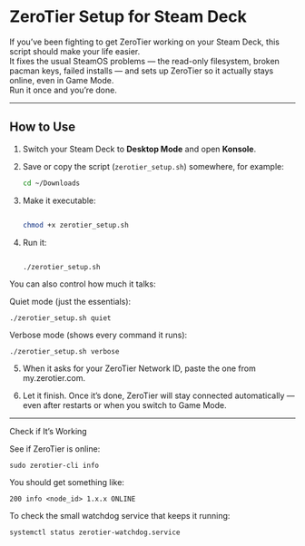 # ZeroTier Setup for Steam Deck

If you’ve been fighting to get ZeroTier working on your Steam Deck, this script should make your life easier.  
It fixes the usual SteamOS problems — the read-only filesystem, broken pacman keys, failed installs — and sets up ZeroTier so it actually stays online, even in Game Mode.  
Run it once and you’re done.

---

## How to Use

1. Switch your Steam Deck to **Desktop Mode** and open **Konsole**.

2. Save or copy the script (`zerotier_setup.sh`) somewhere, for example:
   ```bash
   cd ~/Downloads

3. Make it executable:
	```bash

	chmod +x zerotier_setup.sh


4. Run it:
	```bash

	./zerotier_setup.sh

You can also control how much it talks:

Quiet mode (just the essentials):
  
	./zerotier_setup.sh quiet

Verbose mode (shows every command it runs):
  
	./zerotier_setup.sh verbose


5. When it asks for your ZeroTier Network ID, paste the one from my.zerotier.com.


6. Let it finish.
Once it’s done, ZeroTier will stay connected automatically — even after restarts or when you switch to Game Mode.




---

Check if It’s Working

See if ZeroTier is online:

	sudo zerotier-cli info

You should get something like:

	200 info <node_id> 1.x.x ONLINE

To check the small watchdog service that keeps it running:

	systemctl status zerotier-watchdog.service
